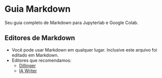 # Guia Markdown


Seu guia completo de Markdown para Jupyterlab e Google Colab.



## Editores de Markdown

* Você pode usar Markdown em qualquer lugar. Inclusive este arquivo foi editado em Markdown.
* Editores que recomendamos:
    - [Dillinger](https://dillinger.io/)
    - [IA Writer](https://ia.net/writer)

